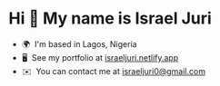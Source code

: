 Hi 👋 My name is Israel Juri
=============================

* 🌍  I'm based in Lagos, Nigeria
* 🖥️  See my portfolio at [israeljuri.netlify.app](http://israeljuri.netlify.app)
* ✉️  You can contact me at [israeljuri0@gmail.com](mailto:israeljuri0@gmail.com)
